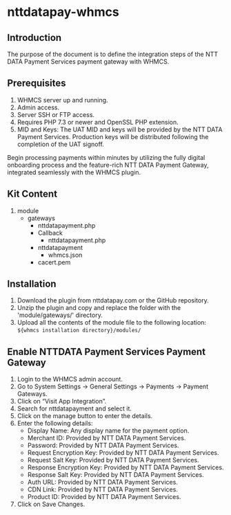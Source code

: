 # nttdatapay-whmcs

## Introduction

The purpose of the document is to define the integration steps of the NTT DATA Payment Services payment gateway with WHMCS.

## Prerequisites
1. WHMCS server up and running.
2. Admin access.
3. Server SSH or FTP access.
4. Requires PHP 7.3 or newer and OpenSSL PHP extension.
5. MID and Keys: The UAT MID and keys will be provided by the NTT DATA Payment Services. Production keys will be distributed following the completion of the UAT signoff.

Begin processing payments within minutes by utilizing the fully digital onboarding process and the feature-rich NTT DATA Payment Gateway, integrated seamlessly with the WHMCS plugin.

## Kit Content
1. module
    - gateways
        - nttdatapayment.php
        - Callback
            - nttdatapayment.php
        - nttdatapayment
            - whmcs.json
        - cacert.pem

## Installation

1. Download the plugin from nttdatapay.com or the GitHub repository.
2. Unzip the plugin and copy and replace the folder with the 'module/gateways/' directory.
3. Upload all the contents of the module file to the following location:
   `${whmcs installation directory}/modules/`

## Enable NTTDATA Payment Services Payment Gateway
1. Login to the WHMCS admin account.
2. Go to System Settings -> General Settings -> Payments -> Payment Gateways.
3. Click on “Visit App Integration”.
4. Search for nttdatapayment and select it.
5. Click on the manage button to enter the details.
6. Enter the following details:
    - Display Name: Any display name for the payment option.
    - Merchant ID: Provided by NTT DATA Payment Services.
    - Password: Provided by NTT DATA Payment Services.
    - Request Encryption Key: Provided by NTT DATA Payment Services.
    - Request Salt Key: Provided by NTT DATA Payment Services.
    - Response Encryption Key: Provided by NTT DATA Payment Services.
    - Response Salt Key: Provided by NTT DATA Payment Services.
    - Auth URL: Provided by NTT DATA Payment Services.
    - CDN Link: Provided by NTT DATA Payment Services.
    - Product ID: Provided by NTT DATA Payment Services.
7. Click on Save Changes.